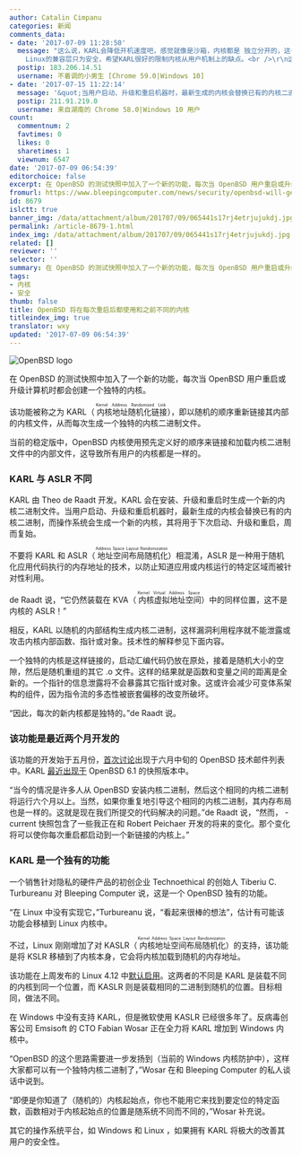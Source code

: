 ```yaml
---
author: Catalin Cimpanu
categories: 新闻
comments_data:
- date: '2017-07-09 11:28:50'
  message: "这么说，KARL会降低开机速度吧，感觉就像是沙箱，内核都是 独立分开的，这也是OpenBSD的安全方案吧，毕竟OpenBSD主打安全啥的，都去掉了
    Linux的兼容层只为安全，希望KARL很好的限制内核从用户机制上的缺点。<br />\r\n这是一个 伟大的 创想。<br />\r\n<br />\r\n有朋友把BSD作为桌面系统吗（除苹果）？都是服务器呀。"
  postip: 183.206.14.51
  username: 不着调的小男生 [Chrome 59.0|Windows 10]
- date: '2017-07-15 11:22:14'
  message: '&quot;当用户启动、升级和重启机器时，最新生成的内核会替换已有的内核二进制，而操作系统会生成一个新的内核，其将用于下次启动、升级和重启，周而复始。&quot;'
  postip: 211.91.219.0
  username: 来自湖南的 Chrome 58.0|Windows 10 用户
count:
  commentnum: 2
  favtimes: 0
  likes: 0
  sharetimes: 1
  viewnum: 6547
date: '2017-07-09 06:54:39'
editorchoice: false
excerpt: 在 OpenBSD 的测试快照中加入了一个新的功能，每次当 OpenBSD 用户重启或升级计算机时都会创建一个独特的内核。
fromurl: https://www.bleepingcomputer.com/news/security/openbsd-will-get-unique-kernels-on-each-reboot-do-you-hear-that-linux-windows/
id: 8679
islctt: true
banner_img: /data/attachment/album/201707/09/065441s17rj4etrjujukdj.jpg
permalink: /article-8679-1.html
index_img: /data/attachment/album/201707/09/065441s17rj4etrjujukdj.jpg.thumb.jpg
related: []
reviewer: ''
selector: ''
summary: 在 OpenBSD 的测试快照中加入了一个新的功能，每次当 OpenBSD 用户重启或升级计算机时都会创建一个独特的内核。
tags:
- 内核
- 安全
thumb: false
title: OpenBSD 将在每次重启后都使用和之前不同的内核
titleindex_img: true
translator: wxy
updated: '2017-07-09 06:54:39'
---
```


![OpenBSD logo](/data/attachment/album/201707/09/065441s17rj4etrjujukdj.jpg)


在 OpenBSD 的测试快照中加入了一个新的功能，每次当 OpenBSD 用户重启或升级计算机时都会创建一个独特的内核。


该功能被称之为 KARL（<ruby> 内核地址随机化链接 <rp>  （ </rp> <rt>  Kernel Address Randomized Link </rt> <rp>  ） </rp></ruby>），即以随机的顺序重新链接其内部的内核文件，从而每次生成一个独特的内核二进制文件。


当前的稳定版中，OpenBSD 内核使用预先定义好的顺序来链接和加载内核二进制文件中的内部文件，这导致所有用户的内核都是一样的。


### KARL 与 ASLR 不同


KARL 由 Theo de Raadt 开发。KARL 会在安装、升级和重启时生成一个新的内核二进制文件。当用户启动、升级和重启机器时，最新生成的内核会替换已有的内核二进制，而操作系统会生成一个新的内核，其将用于下次启动、升级和重启，周而复始。


不要将 KARL 和 ASLR（<ruby> 地址空间布局随机化 <rp>  （ </rp> <rt>  Address Space Layout Randomization </rt> <rp>  ） </rp></ruby>）相混淆，ASLR 是一种用于随机化应用代码执行的内存地址的技术，以防止知道应用或内核运行的特定区域而被针对性利用。


de Raadt 说，“它仍然装载在 KVA（<ruby> 内核虚拟地址空间 <rp>  （ </rp> <rt>  Kernel Virtual Address Space </rt> <rp>  ） </rp></ruby>）中的同样位置，这不是内核的 ASLR！”


相反，KARL 以随机的内部结构生成内核二进制，这样漏洞利用程序就不能泄露或攻击内核内部函数、指针或对象。技术性的解释参见下面内容。


一个独特的内核是这样链接的，启动汇编代码仍放在原处，接着是随机大小的空隙，然后是随机重组的其它 .o 文件。这样的结果就是函数和变量之间的距离是全新的。一个指针的信息泄露将不会暴露其它指针或对象。这或许会减少可变体系架构的组件，因为指令流的多态性被嵌套偏移的改变所破坏。


“因此，每次的新内核都是独特的。”de Raadt 说。


### 该功能是最近两个月开发的


该功能的开发始于五月份，[首次讨论](https://marc.info/?l=openbsd-tech&m=149732026405941&w=2)出现于六月中旬的 OpenBSD 技术邮件列表中。KARL [最近出现于](http://marc.info/?l=openbsd-tech&m=149887978201230) OpenBSD 6.1 的快照版本中。


“当今的情况是许多人从 OpenBSD 安装内核二进制，然后这个相同的内核二进制将运行六个月以上。当然，如果你重复地引导这个相同的内核二进制，其内存布局也是一样的。这就是现在我们所提交的代码解决的问题。”de Raadt 说，“然而， -current 快照包含了一些我正在和 Robert Peichaer 开发的将来的变化。那个变化将可以使你每次重启都启动到一个新链接的内核上。”


### KARL 是一个独有的功能


一个销售针对隐私的硬件产品的初创企业 Technoethical 的创始人 Tiberiu C. Turbureanu 对 Bleeping Computer 说，这是一个 OpenBSD 独有的功能。


“在 Linux 中没有实现它，”Turbureanu 说，“看起来很棒的想法”，估计有可能该功能会移植到 Linux 内核中。


不过，Linux 刚刚增加了对 KASLR（<ruby> 内核地址空间布局随机化 <rp>  （ </rp> <rt>  Kernel Address Space Layout Randomization </rt> <rp>  ） </rp></ruby>）的支持，该功能是将 KSLR 移植到了内核本身，它会将内核加载到随机的内存地址。


该功能在上周发布的 Linux 4.12 中[默认启用](https://www.phoronix.com/scan.php?page=news_item&px=KASLR-Default-Linux-4.12)。这两者的不同是 KARL 是装载不同的内核到同一个位置，而 KASLR 则是装载相同的二进制到随机的位置。目标相同，做法不同。


在 Windows 中没有支持 KARL，但是微软使用 KASLR 已经很多年了。反病毒创客公司 Emsisoft 的 CTO Fabian Wosar 正在全力将 KARL 增加到 Windows 内核中。


“OpenBSD 的这个思路需要进一步发扬到（当前的 Windows 内核防护中），这样大家都可以有一个独特内核二进制了，”Wosar 在和 Bleeping Computer 的私人谈话中说到。


“即便是你知道了（随机的）内核起始点，你也不能用它来找到要定位的特定函数，函数相对于内核起始点的位置是随系统不同而不同的，”Wosar 补充说。


其它的操作系统平台，如 Windows 和 Linux ，如果拥有 KARL 将极大的改善其用户的安全性。